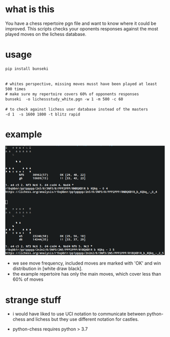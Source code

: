 

# what is this

You have a chess repertoire pgn file and want to know where it could be improved.
This scripts checks your oponents responses against the most played moves
on the lichess database.


# usage 
```
pip install bunseki


# whites perspective, missing moves musst have been played at least 500 times 
# make sure my repertoire covers 60% of opponents responses
bunseki  -o lichessstudy_white.pgn -w 1 -m 500 -c 60 

# to check against lichess user database instead of the masters 
-d 1  -s 1600 1800 -t blitz rapid 
```

# example


![''](https://raw.githubusercontent.com/smautner/chess_bunseki/master/output.png)

* we see move frequency, included moves are marked with 'OK' and win distribution in [white draw black]. 
* the example repertoire has only the main moves, which cover less than 60% of moves



# strange stuff 

* i would have liked to use UCI notation to communicate between python-chess and lichess
but they use different notation for castles.

* python-chess requires python > 3.7
